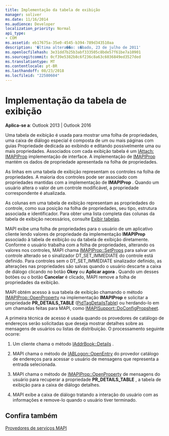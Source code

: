 ```yaml
---
title: Implementação da tabela de exibição
manager: soliver
ms.date: 11/16/2014
ms.audience: Developer
localization_priority: Normal
api_type:
- COM
ms.assetid: eb17675a-35e0-4545-b394-789d343510aa
description: '�ltima altera��o: s�bado, 23 de julho de 2011'
ms.openlocfilehash: 3e31dd7b25b3abf333505c8bde57f61be7a10901
ms.sourcegitcommit: 0cf39e5382b8c6f236c8a63c6036849ed3527ded
ms.translationtype: MT
ms.contentlocale: pt-BR
ms.lasthandoff: 08/23/2018
ms.locfileid: "22580604"
---
```

# <a name="display-table-implementation"></a>Implementação da tabela de exibição

  
  
**Aplica-se a**: Outlook 2013 | Outlook 2016 
  
Uma tabela de exibição é usada para mostrar uma folha de propriedades, uma caixa de diálogo especial é composta de um ou mais páginas com guias Propriedade dedicada ao exibindo e editando possivelmente uma ou mais propriedades. Associados com cada exibição tabela é um [IAttach: IMAPIProp](iattachimapiprop.md) implementação de interface. A implementação de [IMAPIProp](imapipropiunknown.md) mantém os dados de propriedade apresentada na folha de propriedades. 
  
As linhas em uma tabela de exibição representam os controles na folha de propriedades. A maioria dos controles pode ser associado com propriedades mantidas com a implementação de **IMAPIProp** . Quando um usuário altera o valor de um controle modificável, a propriedade correspondente é atualizada. 
  
As colunas em uma tabela de exibição representam as propriedades do controle, como sua posição na folha de propriedades, seu tipo, estrutura associada e identificador. Para obter uma lista completa das colunas da tabela de exibição necessários, consulte [Exibir tabelas](display-tables.md).
  
MAPI exibe uma folha de propriedades para o usuário de um aplicativo cliente lendo valores de propriedade da implementação **IMAPIProp** associado à tabela de exibição ou da tabela de exibição diretamente. Conforme o usuário trabalha com a folha de propriedades, alterando os valores nos controles, MAPI chama [IMAPIProp::SetProps](imapiprop-setprops.md) para salvar um controle alterado se o sinalizador DT_SET_IMMEDIATE do controle está definido. Para controles sem o DT_SET_IMMEDIATE sinalizador definido, as alterações nas propriedades são salvas quando o usuário descarte a caixa de diálogo clicando no botão **Okey** ou **Aplicar agora** . Quando um desses botões ou o botão **Cancelar** é clicado, MAPI remove a folha de propriedades da exibição. 
  
MAPI obtém acesso à sua tabela de exibição chamando o método [IMAPIProp::OpenProperty](imapiprop-openproperty.md) na implementação **IMAPIProp** e solicitar a propriedade **PR_DETAILS_TABLE** ([PidTagDetailsTable](pidtagdetailstable-canonical-property.md)) ou herdando-lo em um chamadas feitas para MAPI, como [IMAPISupport::DoConfigPropsheet](imapisupport-doconfigpropsheet.md).
  
A primeira técnica de acesso é usada quando os provedores de catálogo de endereços serão solicitadas que deseja mostrar detalhes sobre as mensagens de usuários ou listas de distribuição. O processamento seguinte ocorre:
  
1. Um cliente chama o método [IAddrBook::Details](iaddrbook-details.md) . 
    
2. MAPI chama o método de [IABLogon::OpenEntry](iablogon-openentry.md) do provedor catálogo de endereços para acessar o usuário de mensagens que representa a entrada selecionada. 
    
3. MAPI chama o método de [IMAPIProp::OpenProperty](imapiprop-openproperty.md) de mensagens do usuário para recuperar a propriedade **PR_DETAILS_TABLE** , a tabela de exibição para a caixa de diálogo detalhes. 
    
4. MAPI exibe a caixa de diálogo tratando a interação do usuário com as informações e remove-lo quando o usuário tiver terminado. 
    
## <a name="see-also"></a>Confira também



[Provedores de serviços MAPI](mapi-service-providers.md)

